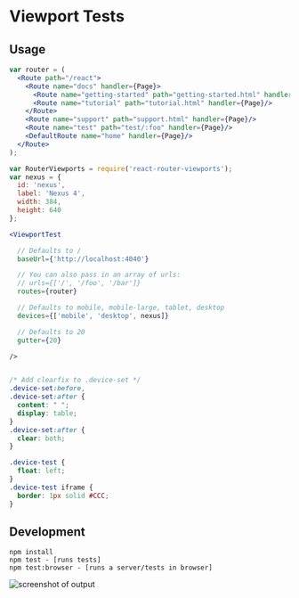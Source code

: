 # Viewport Tests

## Usage

```jsx
var router = (
  <Route path="/react">
    <Route name="docs" handler={Page}>
      <Route name="getting-started" path="getting-started.html" handler={Page}/>
      <Route name="tutorial" path="tutorial.html" handler={Page}/>
    </Route>
    <Route name="support" path="support.html" handler={Page}/>
    <Route name="test" path="test/:foo" handler={Page}/>
    <DefaultRoute name="home" handler={Page}/>
  </Route>
);
```

```jsx
var RouterViewports = require('react-router-viewports');
var nexus = {
  id: 'nexus',
  label: 'Nexus 4',
  width: 384,
  height: 640
};

<ViewportTest

  // Defaults to /
  baseUrl={'http://localhost:4040'}

  // You can also pass in an array of urls:
  // urls={['/', '/foo', '/bar']}
  routes={router}

  // Defaults to mobile, mobile-large, tablet, desktop
  devices={['mobile', 'desktop', nexus]}

  // Defaults to 20
  gutter={20}

/>
```

```css

/* Add clearfix to .device-set */
.device-set:before,
.device-set:after {
  content: " ";
  display: table;
}
.device-set:after {
  clear: both;
}

.device-test {
  float: left;
}
.device-test iframe {
  border: 1px solid #CCC;
}
```

## Development

```
npm install
npm test - [runs tests]
npm test:browser - [runs a server/tests in browser]
```

![screenshot of output](https://k88hudson-screenshots.s3.amazonaws.com/screen-shots/k88mac@2x_2015-03-27_at_7.27.39_PM.png)
